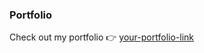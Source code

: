 ### Portfolio
Check out my portfolio 👉 [your-portfolio-link]([https://your-portfolio-url.com](https://ying2212.github.io/Ying-Portfolio/))

